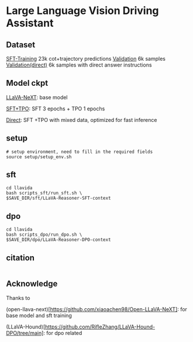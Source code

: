 # Large Language Vision Driving Assistant

## Dataset
[SFT-Training](https://huggingface.co/datasets/Share4oReasoning/sft_data) 23k cot+trajectory predictions 
[Validation](https://huggingface.co/datasets/Share4oReasoning/dpo_data) 6k samples
[Validation(direct)](https://huggingface.co/datasets/Share4oReasoning/dpo_data) 6k samples with direct answer instructions

## Model ckpt
[LLaVA-NeXT](https://huggingface.co/Share4oReasoning/Open-LLaVA-NeXT-LLaMA3-8B): base model 

[SFT+TPO](https://huggingface.co/Share4oReasoning/LLaVA-Reasoner-SFT-preview): SFT 3 epochs + TPO 1 epochs

[Direct](https://huggingface.co/Share4oReasoning/LLaVA-Reasoner-SFT): SFT +TPO with mixed data, optimized for fast inference


## setup 
```
# setup environment, need to fill in the required fields
source setup/setup_env.sh
```
## sft
```
cd llavida
bash scripts_sft/run_sft.sh \
$SAVE_DIR/sft/LLaVA-Reasoner-SFT-context
```

## dpo
```
cd llavida
bash scripts_dpo/run_dpo.sh \
$SAVE_DIR/dpo/LLaVA-Reasoner-DPO-context
```
## citation
```

```

## Acknowledge
Thanks to 

(open-llava-next)[https://github.com/xiaoachen98/Open-LLaVA-NeXT]: for base model and sft training

(LLaVA-Hound)[https://github.com/RifleZhang/LLaVA-Hound-DPO/tree/main]: for dpo related 

